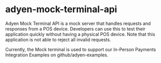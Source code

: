 # adyen-mock-terminal-api
Adyen Mock Terminal API is a mock server that handles requests and responses from a POS device. 
Developers can use this to test their application quickly without having a physical POS device. 
Note that this application is not able to reject all invalid requests.

Currently, the Mock terminal is used to support our In-Person Payments Integration Examples on github/adyen-examples.
